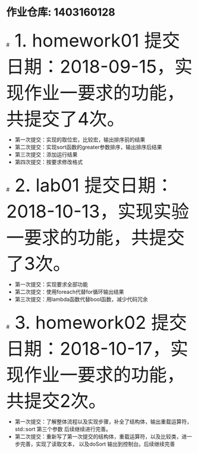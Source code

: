 # 作业仓库: 1403160128

#<font size = 15> 1. homework01 提交日期：2018-09-15，实现作业一要求的功能，共提交了4次。</font>

   + 第一次提交：实现的取位宏，比较宏，输出排序前的结果 
   + 第二次提交：实现sort函数的greater参数排序，输出排序后结果
   + 第三次提交：添加运行结果
   + 第四次提交：按要求修改格式
   
#<font size = 15> 2. lab01 提交日期：2018-10-13，实现实验一要求的功能，共提交了3次。</font>

   + 第一次提交：实现要求全部功能
   + 第二次提交：使用foreach代替for循环输出结果
   + 第三次提交：用lambda函数代替bool函数，减少代码冗余

#<font size = 15> 3. homework02 提交日期：2018-10-17，实现作业一要求的功能，共提交2次。</font>

   + 第一次提交：了解整体流程以及实现步骤，补全了结构体，输出重载运算符，std::sort 第三个参数
                 后续继续进行完善。		 
   + 第二次提交：重新写了第一次提交的结构体，重载运算符，以及比较类，进一步完善，实现了读取文本，
                 以及doSort 输出到控制台。后续继续完善
               
